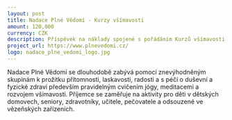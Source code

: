 ```yaml
---
layout: post
title: Nadace Plné Vědomí - Kurzy všímavosti
amount: 120,000
currency: CZK
description: Příspěvek na náklady spojené s pořádáním Kurzů všímavosti ve vězení
project_url: https://www.plnevedomi.cz/
logo: nadace_plne_vedomi_logo.jpg
---
```


Nadace Plné Vědomí se dlouhodobě zabývá pomocí znevýhodněným skupinám k prožitku přítomnosti, laskavosti, radosti a s péčí o duševní a fyzické zdraví především pravidelným cvičením jógy, meditacemi a rozvojem všímavosti.
Příjemce se zaměřuje na aktivity pro děti v dětských domovech, seniory, zdravotníky, učitele, pečovatele a odsouzené ve vězeňských zařízeních.
